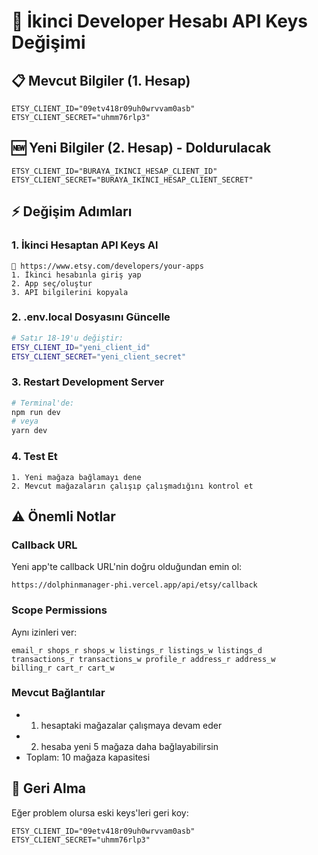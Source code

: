 # 🔄 İkinci Developer Hesabı API Keys Değişimi

## 📋 Mevcut Bilgiler (1. Hesap)
```
ETSY_CLIENT_ID="09etv418r09uh0wrvvam0asb"
ETSY_CLIENT_SECRET="uhmm76rlp3"
```

## 🆕 Yeni Bilgiler (2. Hesap) - Doldurulacak
```
ETSY_CLIENT_ID="BURAYA_IKINCI_HESAP_CLIENT_ID"
ETSY_CLIENT_SECRET="BURAYA_IKINCI_HESAP_CLIENT_SECRET"
```

## ⚡ Değişim Adımları

### 1. İkinci Hesaptan API Keys Al
```
🔗 https://www.etsy.com/developers/your-apps
1. İkinci hesabınla giriş yap
2. App seç/oluştur
3. API bilgilerini kopyala
```

### 2. .env.local Dosyasını Güncelle
```bash
# Satır 18-19'u değiştir:
ETSY_CLIENT_ID="yeni_client_id"
ETSY_CLIENT_SECRET="yeni_client_secret"
```

### 3. Restart Development Server
```bash
# Terminal'de:
npm run dev
# veya
yarn dev
```

### 4. Test Et
```
1. Yeni mağaza bağlamayı dene
2. Mevcut mağazaların çalışıp çalışmadığını kontrol et
```

## ⚠️ Önemli Notlar

### Callback URL
Yeni app'te callback URL'nin doğru olduğundan emin ol:
```
https://dolphinmanager-phi.vercel.app/api/etsy/callback
```

### Scope Permissions
Aynı izinleri ver:
```
email_r shops_r shops_w listings_r listings_w listings_d 
transactions_r transactions_w profile_r address_r address_w 
billing_r cart_r cart_w
```

### Mevcut Bağlantılar
- 1. hesaptaki mağazalar çalışmaya devam eder
- 2. hesaba yeni 5 mağaza daha bağlayabilirsin
- Toplam: 10 mağaza kapasitesi

## 🔄 Geri Alma
Eğer problem olursa eski keys'leri geri koy:
```
ETSY_CLIENT_ID="09etv418r09uh0wrvvam0asb"
ETSY_CLIENT_SECRET="uhmm76rlp3"
```